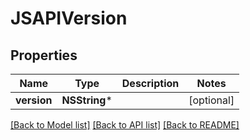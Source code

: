 # JSAPIVersion

## Properties
Name | Type | Description | Notes
------------ | ------------- | ------------- | -------------
**version** | **NSString*** |  | [optional] 

[[Back to Model list]](../README.md#documentation-for-models) [[Back to API list]](../README.md#documentation-for-api-endpoints) [[Back to README]](../README.md)


